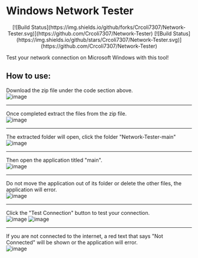# Windows Network Tester

<center>
[![Build Status](https://img.shields.io/github/forks/Crcoli7307/Network-Tester.svg)](https://github.com/Crcoli7307/Network-Tester)
[![Build Status](https://img.shields.io/github/stars/Crcoli7307/Network-Tester.svg)](https://github.com/Crcoli7307/Network-Tester)
</center>

Test your network connection on Microsoft Windows with this tool!
## How to use:
Download the zip file under the code section above.\
![image](https://user-images.githubusercontent.com/65417985/137593444-ce477cdd-f7b8-4de3-86fb-3d52290dda52.png)
***
Once completed extract the files from the zip file.\
![image](https://user-images.githubusercontent.com/65417985/137593495-ecacfb79-af84-4941-8864-4e5f7c40ae20.png)
***
The extracted folder will open, click the folder "Network-Tester-main"\
![image](https://user-images.githubusercontent.com/65417985/137593529-e3be4c5a-9ce8-41e0-953a-24f8ebd1c884.png)
***
Then open the application titled "main".\
![image](https://user-images.githubusercontent.com/65417985/137593557-e2a26b2d-c901-4a4a-9ea9-a001c9f3a033.png)
***
Do not move the application out of its folder or delete the other files, the application will error.\
![image](https://user-images.githubusercontent.com/65417985/137593606-2f8bfbc3-cd12-41e0-9593-74bfdc71a71f.png)
***
Click the "Test Connection" button to test your connection.\
![image](https://user-images.githubusercontent.com/65417985/137593645-bfa7c81d-cba2-4a9d-a4e6-0a6b2a55cc97.png)
![image](https://user-images.githubusercontent.com/65417985/137593670-59da6c40-7693-4806-a48e-ba146b67931f.png)
***
If you are not connected to the internet, a red text that says "Not Connected" will be shown or the application will error.\
![image](https://user-images.githubusercontent.com/65417985/137593746-cd9df8be-8d7f-4f53-97ae-7d2affdbd7bb.png)
